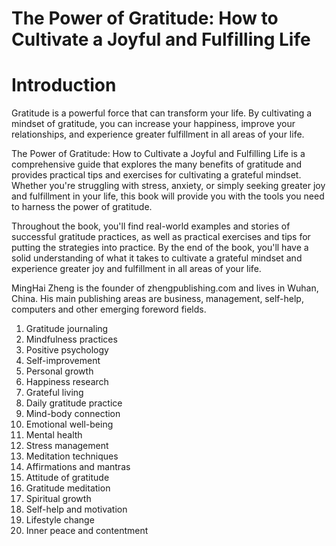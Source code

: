 # The Power of Gratitude: How to Cultivate a Joyful and Fulfilling Life

# Introduction

Gratitude is a powerful force that can transform your life. By cultivating a mindset of gratitude, you can increase your happiness, improve your relationships, and experience greater fulfillment in all areas of your life.

The Power of Gratitude: How to Cultivate a Joyful and Fulfilling Life is a comprehensive guide that explores the many benefits of gratitude and provides practical tips and exercises for cultivating a grateful mindset. Whether you're struggling with stress, anxiety, or simply seeking greater joy and fulfillment in your life, this book will provide you with the tools you need to harness the power of gratitude.

Throughout the book, you'll find real-world examples and stories of successful gratitude practices, as well as practical exercises and tips for putting the strategies into practice. By the end of the book, you'll have a solid understanding of what it takes to cultivate a grateful mindset and experience greater joy and fulfillment in all areas of your life.

MingHai Zheng is the founder of zhengpublishing.com and lives in Wuhan, China. His main publishing areas are business, management, self-help, computers and other emerging foreword fields.



1. Gratitude journaling
2. Mindfulness practices
3. Positive psychology
4. Self-improvement
5. Personal growth
6. Happiness research
7. Grateful living
8. Daily gratitude practice
9. Mind-body connection
10. Emotional well-being
11. Mental health
12. Stress management
13. Meditation techniques
14. Affirmations and mantras
15. Attitude of gratitude
16. Gratitude meditation
17. Spiritual growth
18. Self-help and motivation
19. Lifestyle change
20. Inner peace and contentment



